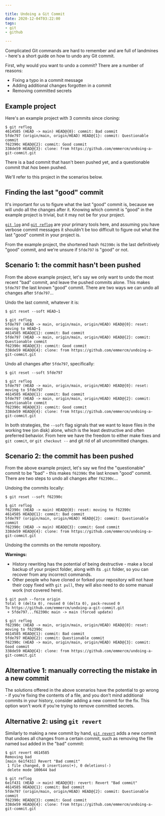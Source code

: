 ```yaml
---

title: Undoing a Git Commit
date: 2020-12-04T03:22:00
tags:
- git
- github

---
```


Complicated Git commands are hard to remember and are full of landmines - here's a short guide on how to undo any Git commit.

First, why would you want to undo a commit? There are a number of reasons:

- Fixing a typo in a commit message
- Adding additional changes forgotten in a commit
- Removing committed secrets

## Example project

Here's an example project with 3 commits since cloning:

```shell
$ git reflog
4614585 (HEAD -> main) HEAD@{0}: commit: Bad commit
5fde797 (origin/main, origin/HEAD) HEAD@{1}: commit: Questionable commit
f62390c HEAD@{2}: commit: Good commit
338de59 HEAD@{3}: clone: from https://github.com/emmercm/undoing-a-git-commit.git
```

There is a bad commit that hasn't been pushed yet, and a questionable commit that _has_ been pushed.

We'll refer to this project in the scenarios below.

## Finding the last "good" commit

It's important for us to figure what the last "good" commit is, because we will undo all the changes after it. Knowing which commit is "good" in the example project is trivial, but it may not be for your project.

[`git log`](https://git-scm.com/docs/git-log) and [`git reflog`](https://git-scm.com/docs/git-reflog) are your primary tools here, and assuming you have verbose commit messages it shouldn't be too difficult to figure out what the last "good" commit in your project is.

From the example project, the shortened hash `f62390c` is the last definitively "good" commit, and we're unsure if `5fde797` is "good" or not.

## Scenario 1: the commit hasn't been pushed

From the above example project, let's say we only want to undo the most recent "bad" commit, and leave the pushed commits alone. This makes `5fde797` the last known "good" commit. There are two ways we can undo all changes after `5fde797`...

Undo the last commit, whatever it is:

```shell
$ git reset --soft HEAD~1

$ git reflog
5fde797 (HEAD -> main, origin/main, origin/HEAD) HEAD@{0}: reset: moving to HEAD~1
4614585 HEAD@{1}: commit: Bad commit
5fde797 (HEAD -> main, origin/main, origin/HEAD) HEAD@{2}: commit: Questionable commit
f62390c HEAD@{3}: commit: Good commit
338de59 HEAD@{4}: clone: from https://github.com/emmercm/undoing-a-git-commit.git
```

Undo all changes after `5fde797`, specifically:

```shell
$ git reset --soft 5fde797

$ git reflog
5fde797 (HEAD -> main, origin/main, origin/HEAD) HEAD@{0}: reset: moving to 5fde797
4614585 HEAD@{1}: commit: Bad commit
5fde797 (HEAD -> main, origin/main, origin/HEAD) HEAD@{2}: commit: Questionable commit
f62390c HEAD@{3}: commit: Good commit
338de59 HEAD@{4}: clone: from https://github.com/emmercm/undoing-a-git-commit.git
```

In both strategies, the `--soft` flag signals that we want to leave files in the working tree (on disk) alone, which is the least destructive and often preferred behavior. From here we have the freedom to either make fixes and `git commit`, or `git checkout --` and git rid of all uncommitted changes.

## Scenario 2: the commit has been pushed

From the above example project, let's say we find the "questionable" commit to be "bad" - this makes `f62390c` the last known "good" commit. There are two steps to undo all changes after `f62390c`...

Undoing the commits locally:

```shell
$ git reset --soft f62390c

$ git reflog
f62390c (HEAD -> main) HEAD@{0}: reset: moving to f62390c
4614585 HEAD@{1}: commit: Bad commit
5fde797 (origin/main, origin/HEAD) HEAD@{2}: commit: Questionable commit
f62390c (HEAD -> main) HEAD@{3}: commit: Good commit
338de59 HEAD@{4}: clone: from https://github.com/emmercm/undoing-a-git-commit.git
```

Undoing the commits on the remote repository.

**Warnings:**

- History rewriting has the potential of being destructive - make a local backup of your project folder, along with its `.git` folder, so you can recover from any incorrect commands.
- Other people who have cloned or forked your repository will not have their copy fixed with `git pull`, they will also need to do some manual work (not covered here).

```shell
$ git push --force origin
Total 0 (delta 0), reused 0 (delta 0), pack-reused 0
To https://github.com/emmercm/undoing-a-git-commit.git
 + 5fde797...f62390c main -> main (forced update)

$ git reflog
f62390c (HEAD -> main, origin/main, origin/HEAD) HEAD@{0}: reset: moving to f62390c
4614585 HEAD@{1}: commit: Bad commit
5fde797 HEAD@{2}: commit: Questionable commit
f62390c (HEAD -> main, origin/main, origin/HEAD) HEAD@{3}: commit: Good commit
338de59 HEAD@{4}: clone: from https://github.com/emmercm/undoing-a-git-commit.git
```

## Alternative 1: manually correcting the mistake in a new commit

The solutions offered in the above scenarios have the potential to go wrong - if you're fixing the contents of a file, and you don't mind additional commits in your history, consider adding a new commit for the fix. This option won't work if you're trying to remove committed secrets.

## Alternative 2: using `git revert`

Similarly to making a new commit by hand, [`git revert`](https://git-scm.com/docs/git-revert) adds a new commit that undoes all changes from a certain commit, such as removing the file named `bad` added in the "bad" commit:

```shell
$ git revert 4614585
Removing bad
[main 6e1f431] Revert "Bad commit"
 1 file changed, 0 insertions(+), 0 deletions(-)
 delete mode 100644 bad

$ git reflog
6e1f431 (HEAD -> main) HEAD@{0}: revert: Revert "Bad commit"
4614585 HEAD@{1}: commit: Bad commit
5fde797 (origin/main, origin/HEAD) HEAD@{2}: commit: Questionable commit
f62390c HEAD@{3}: commit: Good commit
338de59 HEAD@{4}: clone: from https://github.com/emmercm/undoing-a-git-commit.git
```
